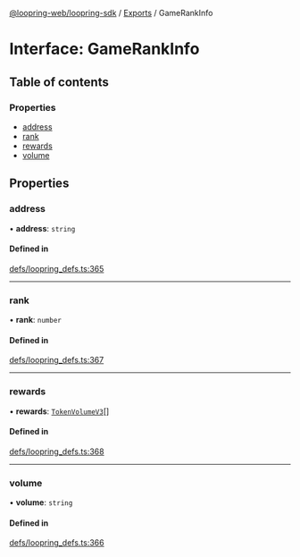 [@loopring-web/loopring-sdk](../README.md) / [Exports](../modules.md) / GameRankInfo

# Interface: GameRankInfo

## Table of contents

### Properties

- [address](GameRankInfo.md#address)
- [rank](GameRankInfo.md#rank)
- [rewards](GameRankInfo.md#rewards)
- [volume](GameRankInfo.md#volume)

## Properties

### address

• **address**: `string`

#### Defined in

[defs/loopring_defs.ts:365](https://github.com/Loopring/loopring_sdk/blob/4fed49a/src/defs/loopring_defs.ts#L365)

___

### rank

• **rank**: `number`

#### Defined in

[defs/loopring_defs.ts:367](https://github.com/Loopring/loopring_sdk/blob/4fed49a/src/defs/loopring_defs.ts#L367)

___

### rewards

• **rewards**: [`TokenVolumeV3`](TokenVolumeV3.md)[]

#### Defined in

[defs/loopring_defs.ts:368](https://github.com/Loopring/loopring_sdk/blob/4fed49a/src/defs/loopring_defs.ts#L368)

___

### volume

• **volume**: `string`

#### Defined in

[defs/loopring_defs.ts:366](https://github.com/Loopring/loopring_sdk/blob/4fed49a/src/defs/loopring_defs.ts#L366)
